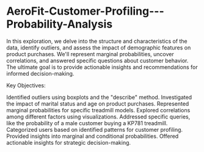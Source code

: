 # AeroFit-Customer-Profiling---Probability-Analysis
In this exploration, we delve into the structure and characteristics of the data, identify outliers, and assess the impact of demographic features on product purchases. We'll represent marginal probabilities, uncover correlations, and answered specific questions about customer behavior. The ultimate goal is to provide actionable insights and recommendations for informed decision-making.

Key Objectives:

Identified outliers using boxplots and the "describe" method.
Investigated the impact of marital status and age on product purchases.
Represented marginal probabilities for specific treadmill models.
Explored correlations among different factors using visualizations.
Addressed specific queries, like the probability of a male customer buying a KP781 treadmill.
Categorized users based on identified patterns for customer profiling.
Provided insights into marginal and conditional probabilities.
Offered actionable insights for strategic decision-making.
